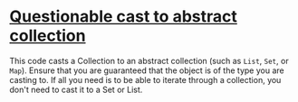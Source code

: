 # [Questionable cast to abstract collection ](https://spotbugs.readthedocs.io/en/latest/bugDescriptions.html#BC_BAD_CAST_TO_ABSTRACT_COLLECTION)

This code casts a Collection to an abstract collection
(such as `List`, `Set`, or `Map`).
Ensure that you are guaranteed that the object is of the type
you are casting to. If all you need is to be able
to iterate through a collection, you don't need to cast it to a Set or List.